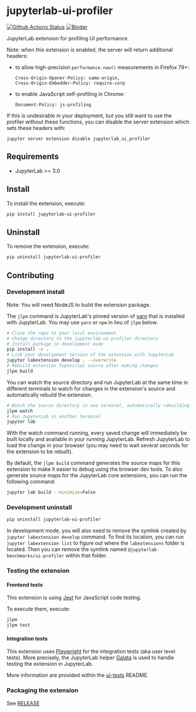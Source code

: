 # jupyterlab-ui-profiler

[![Github Actions Status](https://github.com/jupyterlab/ui-profiler/workflows/Build/badge.svg)](https://github.com/jupyterlab/ui-profiler/actions/workflows/build.yml)
[![Binder](https://mybinder.org/badge_logo.svg)](https://mybinder.org/v2/gh/jupyterlab/ui-profiler/main?urlpath=lab)

JupyterLab extension for profiling UI performance.

Note: when this extension is enabled, the server will return additional headers:

- to allow high-precision `performance.now()` measurements in Firefox 79+:

  ```
  Cross-Origin-Opener-Policy: same-origin,
  Cross-Origin-Embedder-Policy: require-corp
  ```

- to enable JavaScript self-profiling in Chrome:
  ```
  Document-Policy: js-profiling
  ```

If this is undesirable in your deployment, but you still want to use the profiler without these functions,
you can disable the server extension which sets these headers with:

```
jupyter server extension disable jupyterlab_ui_profiler
```

## Requirements

- JupyterLab >= 3.0

## Install

To install the extension, execute:

```bash
pip install jupyterlab-ui-profiler
```

## Uninstall

To remove the extension, execute:

```bash
pip uninstall jupyterlab-ui-profiler
```

## Contributing

### Development install

Note: You will need NodeJS to build the extension package.

The `jlpm` command is JupyterLab's pinned version of
[yarn](https://yarnpkg.com/) that is installed with JupyterLab. You may use
`yarn` or `npm` in lieu of `jlpm` below.

```bash
# Clone the repo to your local environment
# Change directory to the jupyterlab-ui-profiler directory
# Install package in development mode
pip install -e .
# Link your development version of the extension with JupyterLab
jupyter labextension develop . --overwrite
# Rebuild extension Typescript source after making changes
jlpm build
```

You can watch the source directory and run JupyterLab at the same time in different terminals to watch for changes in the extension's source and automatically rebuild the extension.

```bash
# Watch the source directory in one terminal, automatically rebuilding when needed
jlpm watch
# Run JupyterLab in another terminal
jupyter lab
```

With the watch command running, every saved change will immediately be built locally and available in your running JupyterLab. Refresh JupyterLab to load the change in your browser (you may need to wait several seconds for the extension to be rebuilt).

By default, the `jlpm build` command generates the source maps for this extension to make it easier to debug using the browser dev tools. To also generate source maps for the JupyterLab core extensions, you can run the following command:

```bash
jupyter lab build --minimize=False
```

### Development uninstall

```bash
pip uninstall jupyterlab-ui-profiler
```

In development mode, you will also need to remove the symlink created by `jupyter labextension develop`
command. To find its location, you can run `jupyter labextension list` to figure out where the `labextensions`
folder is located. Then you can remove the symlink named `@jupyterlab-benchmarks/ui-profiler` within that folder.

### Testing the extension

#### Frontend tests

This extension is using [Jest](https://jestjs.io/) for JavaScript code testing.

To execute them, execute:

```sh
jlpm
jlpm test
```

#### Integration tests

This extension uses [Playwright](https://playwright.dev/docs/intro/) for the integration tests (aka user level tests).
More precisely, the JupyterLab helper [Galata](https://github.com/jupyterlab/jupyterlab/tree/master/galata) is used to handle testing the extension in JupyterLab.

More information are provided within the [ui-tests](./ui-tests/README.md) README.

### Packaging the extension

See [RELEASE](RELEASE.md)
